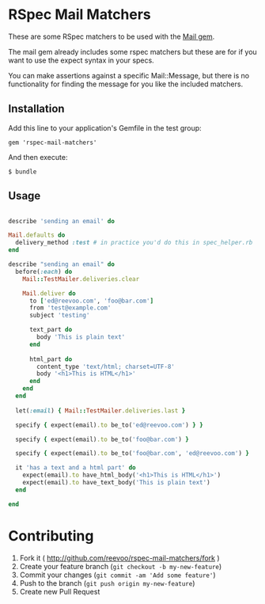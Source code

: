 # RSpec Mail Matchers

These are some RSpec matchers to be used with the [Mail gem](https://github.com/mikel/mail).

The mail gem already includes some rspec matchers but these are for if you want to use the expect syntax in your specs.

You can make assertions against a specific Mail::Message, but there is no functionality for finding the message for you like the included matchers.

## Installation

Add this line to your application's Gemfile in the test group:

    gem 'rspec-mail-matchers'

And then execute:

    $ bundle

## Usage

```ruby

describe 'sending an email' do

Mail.defaults do
  delivery_method :test # in practice you'd do this in spec_helper.rb
end

describe "sending an email" do
  before(:each) do
    Mail::TestMailer.deliveries.clear

    Mail.deliver do
      to ['ed@reevoo.com', 'foo@bar.com']
      from 'test@example.com'
      subject 'testing'

      text_part do
        body 'This is plain text'
      end
    
      html_part do
        content_type 'text/html; charset=UTF-8'
        body '<h1>This is HTML</h1>'
      end
    end
  end
  
  let(:email) { Mail::TestMailer.deliveries.last }

  specify { expect(email).to be_to('ed@reevoo.com') } }

  specify { expect(email).to be_to('foo@bar.com') }

  specify { expect(email).to be_to('foo@bar.com', 'ed@reevoo.com') }

  it 'has a text and a html part' do
    expect(email).to have_html_body('<h1>This is HTML</h1>')
    expect(email).to have_text_body('This is plain text')
  end

end
```

# Contributing

1. Fork it ( http://github.com/reevoo/rspec-mail-matchers/fork )
2. Create your feature branch (`git checkout -b my-new-feature`)
3. Commit your changes (`git commit -am 'Add some feature'`)
4. Push to the branch (`git push origin my-new-feature`)
5. Create new Pull Request
